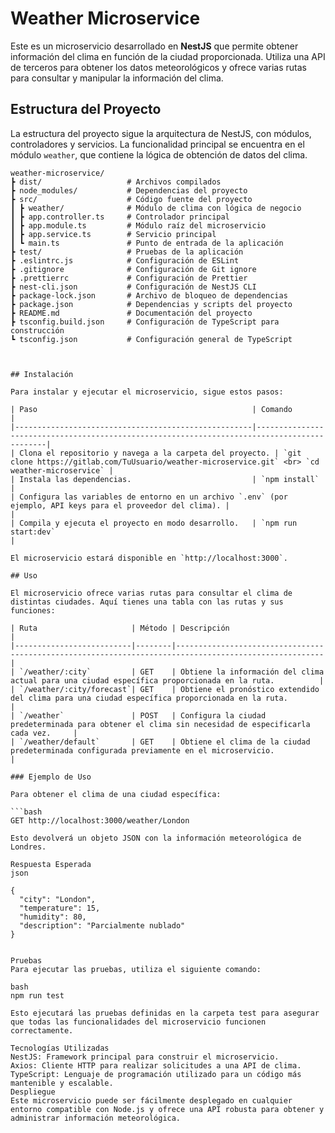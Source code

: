 # Weather Microservice

Este es un microservicio desarrollado en **NestJS** que permite obtener información del clima en función de la ciudad proporcionada. Utiliza una API de terceros para obtener los datos meteorológicos y ofrece varias rutas para consultar y manipular la información del clima.

## Estructura del Proyecto

La estructura del proyecto sigue la arquitectura de NestJS, con módulos, controladores y servicios. La funcionalidad principal se encuentra en el módulo `weather`, que contiene la lógica de obtención de datos del clima.

```plaintext
weather-microservice/
┣ dist/                   # Archivos compilados
┣ node_modules/           # Dependencias del proyecto
┣ src/                    # Código fuente del proyecto
┃ ┣ weather/              # Módulo de clima con lógica de negocio
┃ ┣ app.controller.ts     # Controlador principal
┃ ┣ app.module.ts         # Módulo raíz del microservicio
┃ ┣ app.service.ts        # Servicio principal
┃ ┗ main.ts               # Punto de entrada de la aplicación
┣ test/                   # Pruebas de la aplicación
┣ .eslintrc.js            # Configuración de ESLint
┣ .gitignore              # Configuración de Git ignore
┣ .prettierrc             # Configuración de Prettier
┣ nest-cli.json           # Configuración de NestJS CLI
┣ package-lock.json       # Archivo de bloqueo de dependencias
┣ package.json            # Dependencias y scripts del proyecto
┣ README.md               # Documentación del proyecto
┣ tsconfig.build.json     # Configuración de TypeScript para construcción
┗ tsconfig.json           # Configuración general de TypeScript



## Instalación

Para instalar y ejecutar el microservicio, sigue estos pasos:

| Paso                                                | Comando                                                                                     |
|-----------------------------------------------------|---------------------------------------------------------------------------------------------|
| Clona el repositorio y navega a la carpeta del proyecto. | `git clone https://gitlab.com/TuUsuario/weather-microservice.git` <br> `cd weather-microservice` |
| Instala las dependencias.                           | `npm install`                                                                              |
| Configura las variables de entorno en un archivo `.env` (por ejemplo, API keys para el proveedor del clima). |                                                                                             |
| Compila y ejecuta el proyecto en modo desarrollo.   | `npm run start:dev`                                                                        |

El microservicio estará disponible en `http://localhost:3000`.

## Uso

El microservicio ofrece varias rutas para consultar el clima de distintas ciudades. Aquí tienes una tabla con las rutas y sus funciones:

| Ruta                     | Método | Descripción                                                                                           |
|--------------------------|--------|-------------------------------------------------------------------------------------------------------|
| `/weather/:city`         | GET    | Obtiene la información del clima actual para una ciudad específica proporcionada en la ruta.          |
| `/weather/:city/forecast`| GET    | Obtiene el pronóstico extendido del clima para una ciudad específica proporcionada en la ruta.        |
| `/weather`               | POST   | Configura la ciudad predeterminada para obtener el clima sin necesidad de especificarla cada vez.     |
| `/weather/default`       | GET    | Obtiene el clima de la ciudad predeterminada configurada previamente en el microservicio.            |

### Ejemplo de Uso

Para obtener el clima de una ciudad específica:

```bash
GET http://localhost:3000/weather/London

Esto devolverá un objeto JSON con la información meteorológica de Londres.

Respuesta Esperada
json

{
  "city": "London",
  "temperature": 15,
  "humidity": 80,
  "description": "Parcialmente nublado"
}


Pruebas
Para ejecutar las pruebas, utiliza el siguiente comando:

bash
npm run test

Esto ejecutará las pruebas definidas en la carpeta test para asegurar que todas las funcionalidades del microservicio funcionen correctamente.

Tecnologías Utilizadas
NestJS: Framework principal para construir el microservicio.
Axios: Cliente HTTP para realizar solicitudes a una API de clima.
TypeScript: Lenguaje de programación utilizado para un código más mantenible y escalable.
Despliegue
Este microservicio puede ser fácilmente desplegado en cualquier entorno compatible con Node.js y ofrece una API robusta para obtener y administrar información meteorológica.